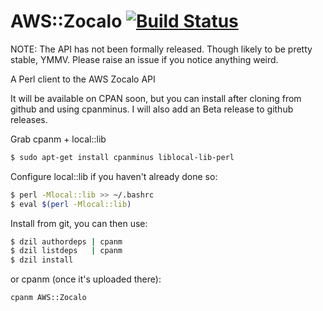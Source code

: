 AWS::Zocalo [![Build Status](https://travis-ci.org/techman83/aws-zocalo.svg?branch=master)](https://travis-ci.org/techman83/aws-zocalo)
===========

NOTE: The API has not been formally released. Though likely to be
pretty stable, YMMV. Please raise an issue if you notice anything
weird.

A Perl client to the AWS Zocalo API

It will be available on CPAN soon, but you can install after cloning 
from github and using cpanminus. I will also add an Beta release to 
github releases.

Grab cpanm + local::lib
```bash
$ sudo apt-get install cpanminus liblocal-lib-perl
```

Configure local::lib if you haven't already done so:

```bash
$ perl -Mlocal::lib >> ~/.bashrc
$ eval $(perl -Mlocal::lib)
```

Install from git, you can then use:

```bash
$ dzil authordeps | cpanm
$ dzil listdeps   | cpanm
$ dzil install
```

or cpanm (once it's uploaded there):

```bash
cpanm AWS::Zocalo
```
